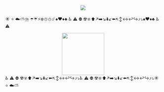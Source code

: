<h1 align="center"> <a href="https://x0blank.github.io/"> <img src="https://readme-typing-svg.herokuapp.com/?lines=console.log(%22Hello%2C%20World!%22);x0blank祝您今天愉快!&center=true&size=27"> </a> </h1>


☀️ ⭐ ☁️⛅⛈️ ️☂️☔⚡❄️☃️⛄☄️♠️♥️♦️♣️ ♿ ⚠️ ⛔ ☢️☣️⬆️↗️➡️↘️⬇️↙️⬅️↖️↕️↔️↩️↪️⤴️⤵️♠️♥️♦️♣️ ♿ ⚠️ 
<div align="center"> <img height="137px" src="https://github-readme-stats.vercel.app/api?username=x0blank&hide_title=true&hide_border=true&show_icons=trueline_height=21&text_color=000&icon_color=000&bg_color=0,ea6161,ffc64d,fffc4d,52fa5a&theme=graywhite" /> </div>
♿ ⚠️ ⛔ ☢️☣️⬆️↗️➡️↘️⬇️↙️⬅️↖️↕️↔️↩️↪️⤴️⤵️♿ ⚠️ ⛔ ☢️☣️⬆️↗️➡️↘️⬇️↙️⬅️↖️↕️↔️↩️↪️⤴️⤵️☀️ ⭐ ☁️⛅



